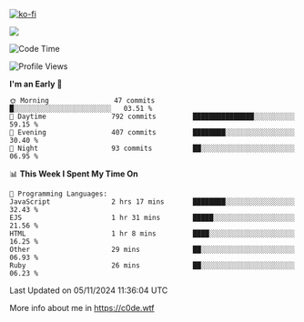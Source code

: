 [![ko-fi](https://ko-fi.com/img/githubbutton_sm.svg)](https://ko-fi.com/Z8Z4Y2LKX)

<a href="https://wakatime.com"><img src="https://wakatime.com/share/@c0dezin/b7f18a7c-ab3a-40b8-8bc7-b1b7bf71f1d6.svg" /></a>

<!--START_SECTION:waka-->
![Code Time](http://img.shields.io/badge/Code%20Time-137%20hrs%2023%20mins-blue)

![Profile Views](http://img.shields.io/badge/Profile%20Views-0-blue)

**I'm an Early 🐤** 

```text
🌞 Morning                47 commits          █░░░░░░░░░░░░░░░░░░░░░░░░   03.51 % 
🌆 Daytime                792 commits         ███████████████░░░░░░░░░░   59.15 % 
🌃 Evening                407 commits         ████████░░░░░░░░░░░░░░░░░   30.40 % 
🌙 Night                  93 commits          ██░░░░░░░░░░░░░░░░░░░░░░░   06.95 % 
```


📊 **This Week I Spent My Time On** 

```text
💬 Programming Languages: 
JavaScript               2 hrs 17 mins       ████████░░░░░░░░░░░░░░░░░   32.43 % 
EJS                      1 hr 31 mins        █████░░░░░░░░░░░░░░░░░░░░   21.56 % 
HTML                     1 hr 8 mins         ████░░░░░░░░░░░░░░░░░░░░░   16.25 % 
Other                    29 mins             ██░░░░░░░░░░░░░░░░░░░░░░░   06.93 % 
Ruby                     26 mins             ██░░░░░░░░░░░░░░░░░░░░░░░   06.23 % 
```


 Last Updated on 05/11/2024 11:36:04 UTC
<!--END_SECTION:waka-->

More info about me in https://c0de.wtf
